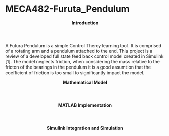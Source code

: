 # MECA482-Furuta_Pendulum

<Header> <b> Introduction </b> </Header>

<body>
  <p>
    A Futura Pendulum is a simple Control Theroy learning tool. It is comprised of a rotating arm and a pendulum attached to the end. This project is a 
    review of a developed full state feed back control model created in Simulink [1]. The model neglects friction, when considering the mass relative to the fricton of       the bearings in the pendulum it is a good assumtion that the coefficient of friction is too small to significantly impact the model. 
  </p>
  
  <Header> <b> Mathematical Model </b> </Header>
  <p> </p>
  <Header> <b> MATLAB Implementation </b> </Header>
  <p> </p>
  <Header> <b> Simulink Integration and Simulation </b> </Header>
  <p> </p>
</body>
